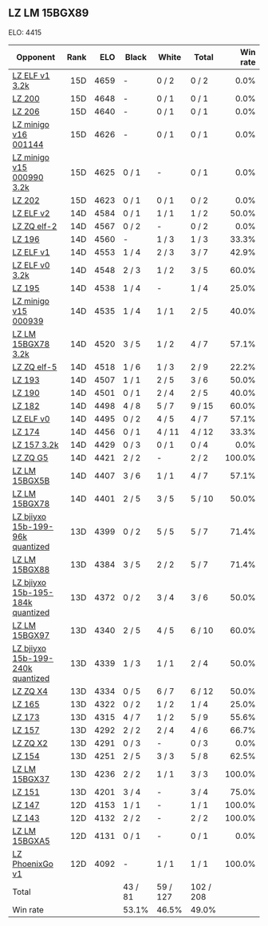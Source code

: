 ## LZ LM 15BGX89 ##

ELO: 4415

Opponent | Rank | ELO | Black | White | Total | Win rate
---------|-----:|----:|-------|-------|-------|-------:
[LZ ELF v1 3.2k](LZ%20ELF%20v1%203.2k.md) | 15D | 4659 | - | 0 / 2 | 0 / 2 | 0.0%
[LZ 200](LZ%20200.md) | 15D | 4648 | - | 0 / 1 | 0 / 1 | 0.0%
[LZ 206](LZ%20206.md) | 15D | 4640 | - | 0 / 1 | 0 / 1 | 0.0%
[LZ minigo v16 001144](LZ%20minigo%20v16%20001144.md) | 15D | 4626 | - | 0 / 1 | 0 / 1 | 0.0%
[LZ minigo v15 000990 3.2k](LZ%20minigo%20v15%20000990%203.2k.md) | 15D | 4625 | 0 / 1 | - | 0 / 1 | 0.0%
[LZ 202](LZ%20202.md) | 15D | 4623 | 0 / 1 | 0 / 1 | 0 / 2 | 0.0%
[LZ ELF v2](LZ%20ELF%20v2.md) | 14D | 4584 | 0 / 1 | 1 / 1 | 1 / 2 | 50.0%
[LZ ZQ elf-2](LZ%20ZQ%20elf-2.md) | 14D | 4567 | 0 / 2 | - | 0 / 2 | 0.0%
[LZ 196](LZ%20196.md) | 14D | 4560 | - | 1 / 3 | 1 / 3 | 33.3%
[LZ ELF v1](LZ%20ELF%20v1.md) | 14D | 4553 | 1 / 4 | 2 / 3 | 3 / 7 | 42.9%
[LZ ELF v0 3.2k](LZ%20ELF%20v0%203.2k.md) | 14D | 4548 | 2 / 3 | 1 / 2 | 3 / 5 | 60.0%
[LZ 195](LZ%20195.md) | 14D | 4538 | 1 / 4 | - | 1 / 4 | 25.0%
[LZ minigo v15 000939](LZ%20minigo%20v15%20000939.md) | 14D | 4535 | 1 / 4 | 1 / 1 | 2 / 5 | 40.0%
[LZ LM 15BGX78 3.2k](LZ%20LM%2015BGX78%203.2k.md) | 14D | 4520 | 3 / 5 | 1 / 2 | 4 / 7 | 57.1%
[LZ ZQ elf-5](LZ%20ZQ%20elf-5.md) | 14D | 4518 | 1 / 6 | 1 / 3 | 2 / 9 | 22.2%
[LZ 193](LZ%20193.md) | 14D | 4507 | 1 / 1 | 2 / 5 | 3 / 6 | 50.0%
[LZ 190](LZ%20190.md) | 14D | 4501 | 0 / 1 | 2 / 4 | 2 / 5 | 40.0%
[LZ 182](LZ%20182.md) | 14D | 4498 | 4 / 8 | 5 / 7 | 9 / 15 | 60.0%
[LZ ELF v0](LZ%20ELF%20v0.md) | 14D | 4495 | 0 / 2 | 4 / 5 | 4 / 7 | 57.1%
[LZ 174](LZ%20174.md) | 14D | 4456 | 0 / 1 | 4 / 11 | 4 / 12 | 33.3%
[LZ 157 3.2k](LZ%20157%203.2k.md) | 14D | 4429 | 0 / 3 | 0 / 1 | 0 / 4 | 0.0%
[LZ ZQ G5](LZ%20ZQ%20G5.md) | 14D | 4421 | 2 / 2 | - | 2 / 2 | 100.0%
[LZ LM 15BGX5B](LZ%20LM%2015BGX5B.md) | 14D | 4407 | 3 / 6 | 1 / 1 | 4 / 7 | 57.1%
[LZ LM 15BGX78](LZ%20LM%2015BGX78.md) | 14D | 4401 | 2 / 5 | 3 / 5 | 5 / 10 | 50.0%
[LZ bjiyxo 15b-199-96k quantized](LZ%20bjiyxo%2015b-199-96k%20quantized.md) | 13D | 4399 | 0 / 2 | 5 / 5 | 5 / 7 | 71.4%
[LZ LM 15BGX88](LZ%20LM%2015BGX88.md) | 13D | 4384 | 3 / 5 | 2 / 2 | 5 / 7 | 71.4%
[LZ bjiyxo 15b-195-184k quantized](LZ%20bjiyxo%2015b-195-184k%20quantized.md) | 13D | 4372 | 0 / 2 | 3 / 4 | 3 / 6 | 50.0%
[LZ LM 15BGX97](LZ%20LM%2015BGX97.md) | 13D | 4340 | 2 / 5 | 4 / 5 | 6 / 10 | 60.0%
[LZ bjiyxo 15b-199-240k quantized](LZ%20bjiyxo%2015b-199-240k%20quantized.md) | 13D | 4339 | 1 / 3 | 1 / 1 | 2 / 4 | 50.0%
[LZ ZQ X4](LZ%20ZQ%20X4.md) | 13D | 4334 | 0 / 5 | 6 / 7 | 6 / 12 | 50.0%
[LZ 165](LZ%20165.md) | 13D | 4322 | 0 / 2 | 1 / 2 | 1 / 4 | 25.0%
[LZ 173](LZ%20173.md) | 13D | 4315 | 4 / 7 | 1 / 2 | 5 / 9 | 55.6%
[LZ 157](LZ%20157.md) | 13D | 4292 | 2 / 2 | 2 / 4 | 4 / 6 | 66.7%
[LZ ZQ X2](LZ%20ZQ%20X2.md) | 13D | 4291 | 0 / 3 | - | 0 / 3 | 0.0%
[LZ 154](LZ%20154.md) | 13D | 4251 | 2 / 5 | 3 / 3 | 5 / 8 | 62.5%
[LZ LM 15BGX37](LZ%20LM%2015BGX37.md) | 13D | 4236 | 2 / 2 | 1 / 1 | 3 / 3 | 100.0%
[LZ 151](LZ%20151.md) | 13D | 4201 | 3 / 4 | - | 3 / 4 | 75.0%
[LZ 147](LZ%20147.md) | 12D | 4153 | 1 / 1 | - | 1 / 1 | 100.0%
[LZ 143](LZ%20143.md) | 12D | 4132 | 2 / 2 | - | 2 / 2 | 100.0%
[LZ LM 15BGXA5](LZ%20LM%2015BGXA5.md) | 12D | 4131 | 0 / 1 | - | 0 / 1 | 0.0%
[LZ PhoenixGo v1](LZ%20PhoenixGo%20v1.md) | 12D | 4092 | - | 1 / 1 | 1 / 1 | 100.0%
Total | | | 43 / 81 | 59 / 127 | 102 / 208 | 
Win rate| | | 53.1% | 46.5% | 49.0% | 
